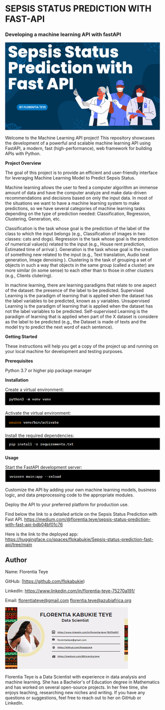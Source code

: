 # **SEPSIS STATUS PREDICTION WITH FAST-API**
### Developing a machine learning API with fastAPI


![image](api6.png)



Welcome to the Machine Learning API project! This repository showcases the development of a powerful and scalable machine learning API using FastAPI, a modern, fast (high-performance), web framework for building APIs with Python.

**Project Overview**

The goal of this project is to provide an efficient and user-friendly interface for leveraging  Machine Learning Model to Predict Sepsis Status. 

Machine learning allows the user to feed a computer algorithm an immense amount of data and have the computer analyze and make data-driven recommendations and decisions based on only the input data. In most of the situations we want to have a machine learning system to make predictions, so we have several categories of machine learning tasks depending on the type of prediction needed: Classification, Regression, Clustering, Generation, etc.

Classification is the task whose goal is the prediction of the label of the class to which the input belongs (e.g., Classification of images in two classes: cats and dogs). Regression is the task whose goal is the prediction of numerical value(s) related to the input (e.g., House rent prediction, Estimated time of arrival ). Generation is the task whose goal is the creation of something new related to the input (e.g., Text translation, Audio beat generation, Image denoising ). Clustering is the task of grouping a set of objects in such a way that objects in the same group (called a cluster) are more similar (in some sense) to each other than to those in other clusters (e.g., Clients clutering).

In machine learning, there are learning paradigms that relate to one aspect of the dataset: the presence of the label to be predicted. Supervised Learning is the paradigm of learning that is applied when the dataset has the label variables to be predicted, known as y variables. Unsupervised Learning is the paradigm of learning that is applied when the dataset has not the label variables to be predicted. Self-supervised Learning is the paradigm of learning that is applied when part of the X dataset is considere as the label to be predicted (e.g., the Dataset is made of texts and the model try to predict the next word of each sentence).

**Getting Started**

These instructions will help you get a copy of the project up and running on your local machine for development and testing purposes.

**Prerequisites**

Python 3.7 or higher
pip package manager

**Installation**

Create a virtual environment:
![image](api2.png)

Activate the virtual environment:
![image](api3.png)

Install the required dependencies:
![image](api4.png)

**Usage**

Start the FastAPI development server:
![image](api5.png)

Customize the API by adding your own machine learning models, business logic, and data preprocessing code to the appropriate modules.

Deploy the API to your preferred platform for production use.



Find below the link to a detailed article on the Sepsis Status Prediction with Fast API.
https://medium.com/@florentia.teye/sepsis-status-prediction-with-fast-api-bdb04bf01c76

Here is the link to the deployed app: https://huggingface.co/spaces/flokabukie/Sepsis-status-prediction-fast-api/tree/main
 
 ## Author
 Name: Florentia Teye

GitHub: [https://github.com/flokabukie)

LinkedIn: https://www.linkedin.com/in/florentia-teye-75270a191/

Email: florentiateye@gmail.com florentia.teye@azubiafrica.org


 ![image](signature.png)


Florentia Teye is a Data Scientist with experience in data analysis and machine learning. She has a Bachelor's of Education degree in Mathematics and has worked on several open-source projects. In her free time, she enjoys teaching, researching new niches and writing. If you have any questions or suggestions, feel free to reach out to her on GitHub or LinkedIn.


